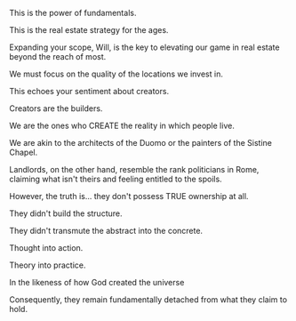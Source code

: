 This is the power of fundamentals.

This is the real estate strategy for the ages.

Expanding your scope, Will, is the key to elevating our game in real estate beyond the reach of most.

We must focus on the quality of the locations we invest in.

This echoes your sentiment about creators.

Creators are the builders.

We are the ones who CREATE the reality in which people live.

We are akin to the architects of the Duomo or the painters of the Sistine Chapel.

Landlords, on the other hand, resemble the rank politicians in Rome, claiming what isn't theirs and feeling entitled to the spoils.

However, the truth is... they don't possess TRUE ownership at all.

They didn't build the structure.

They didn't transmute the abstract into the concrete.

Thought into action.

Theory into practice.

In the likeness of how God created the universe

Consequently, they remain fundamentally detached from what they claim to hold.